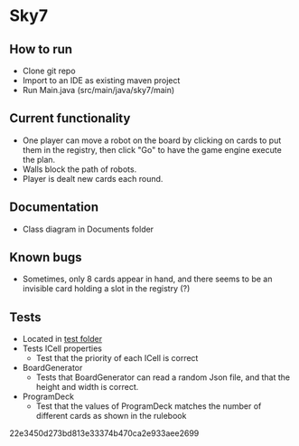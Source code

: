 # Sky7

## How to run
- Clone git repo
- Import to an IDE as existing maven project
- Run Main.java (src/main/java/sky7/main)

## Current functionality
- One player can move a robot on the board by clicking on cards to put them in the registry, 
then click "Go" to have the game engine execute the plan.
- Walls block the path of robots.
- Player is dealt new cards each round.

## Documentation
- Class diagram in Documents folder

## Known bugs
- Sometimes, only 8 cards appear in hand, and there seems to be an invisible card holding a slot in the registry (?)

## Tests
- Located in [test folder](src/test/java/sky7)
- Tests ICell properties
    - Test that the priority of each ICell is correct
- BoardGenerator
    - Tests that BoardGenerator can read a random Json file,
    and that the height and width is correct.
- ProgramDeck
    - Test that the values of ProgramDeck matches the number of different
     cards as shown in the rulebook

22e3450d273bd813e33374b470ca2e933aee2699

